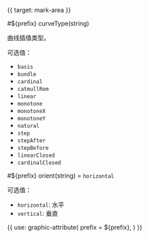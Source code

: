 {{ target: mark-area }}

<!-- IAreaMarkSpec -->

#${prefix} curveType(string)

曲线插值类型。

可选值：

- `basis`
- `bundle`
- `cardinal`
- `catmullRom`
- `linear`
- `monotone`
- `monotoneX`
- `monotoneY`
- `natural`
- `step`
- `stepAfter`
- `stepBefore`
- `linearClosed`
- `cardinalClosed`

#${prefix} orient(string) = `horizontal`

可选值：

- `horizontal`: 水平
- `vertical`: 垂直

{{ use: graphic-attribute(
  prefix = ${prefix},
) }}
